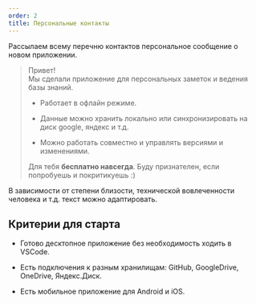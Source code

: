 ```yaml
---
order: 2
title: Персональные контакты
---
```


Рассылаем всему перечню контактов персональное сообщение о новом приложении.

> Привет!\
> Мы сделали приложение для персональных заметок и ведения базы знаний.
>
> -  Работает в офлайн режиме.
>
> -  Данные можно хранить локально или синхронизировать на диск google, яндекс и т.д.
>
> -  Можно работать совместно и управлять версиями и изменениями.
>
> Для тебя **бесплатно навсегда**. Буду признателен, если попробуешь и покритикуешь :)

В зависимости от степени близости, технической вовлеченности человека и т.д. текст можно адаптировать.

## Критерии для старта

-  Готово десктопное приложение без необходимость ходить в VSCode.

-  Есть подключения к разным хранилищам: GitHub, GoogleDrive, OneDrive, Яндекс.Диск.

-  Есть мобильное приложение для Android и iOS.